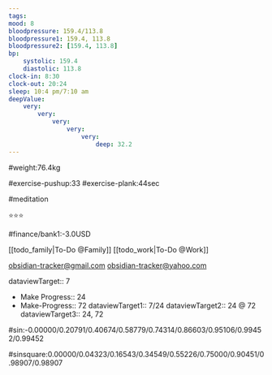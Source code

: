 ```yaml
---
tags: 
mood: 8
bloodpressure: 159.4/113.8
bloodpressure1: 159.4, 113.8
bloodpressure2: [159.4, 113.8]
bp:
    systolic: 159.4
    diastolic: 113.8
clock-in: 8:30
clock-out: 20:24
sleep: 10:4 pm/7:10 am
deepValue: 
    very: 
        very: 
            very: 
                very: 
                    very: 
                        deep: 32.2
---
```


#weight:76.4kg

#exercise-pushup:33
#exercise-plank:44sec

#meditation

⭐⭐⭐


#finance/bank1:-3.0USD

[[todo_family|To-Do @Family]]
[[todo_work|To-Do @Work]]

obsidian-tracker@gmail.com
obsidian-tracker@yahoo.com


dataviewTarget:: 7
- Make Progress:: 24
- Make-Progress:: 72
dataviewTarget1:: 7/24
dataviewTarget2:: 24 @ 72
dataviewTarget3:: 24, 72

#sin:-0.00000/0.20791/0.40674/0.58779/0.74314/0.86603/0.95106/0.99452/0.99452

#sinsquare:0.00000/0.04323/0.16543/0.34549/0.55226/0.75000/0.90451/0.98907/0.98907

